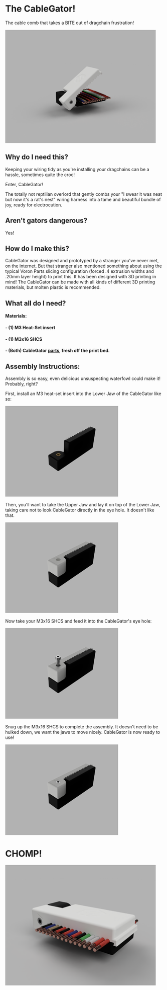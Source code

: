 # The CableGator!
The cable comb that takes a BITE out of dragchain frustration!

<img src="Images/Stylish View.png" width="480px" />

## Why do I need this?
Keeping your wiring tidy as you're installing your dragchains can be a hassle, sometimes quite the croc!

Enter, CableGator!

The totally not reptilian overlord that gently combs your "I swear it was neat but now it's a rat's nest" wiring harness into a tame and beautiful bundle of joy, ready for electrocution.

## Aren't gators dangerous?
Yes!

## How do I make this?

CableGator was designed and prototyped by a stranger you've never met, on the internet. But that stranger also mentioned something about using the typical Voron Parts slicing configuration (forced .4 extrusion widths and .20mm layer height) to print this. It has been designed with 3D printing in mind! The CableGator can be made with all kinds of different 3D printing materials, but molten plastic is recommended.

## What all do I need?

#### Materials:
#### - (1) M3 Heat-Set insert
#### - (1) M3x16 SHCS
#### - (Both) CableGator [parts](https://github.com/kyleisah/VoronUsers/tree/master/printer_mods/Kyleisah/STLs), fresh off the print bed.

## Assembly Instructions:

Assembly is so easy, even delicious unsuspecting waterfowl could make it! Probably, right?

First, install an M3 heat-set insert into the Lower Jaw of the CableGator like so:

<img src="Images/Assembly1.png" width="360px" />

Then, you'll want to take the Upper Jaw and lay it on top of the Lower Jaw, taking care not to look CableGator directly in the eye hole. It doesn't like that.

<img src="Images/Assembly2.png" width="360px" />

Now take your M3x16 SHCS and feed it into the CableGator's eye hole:

<img src="Images/Assembly3.png" width="360px" />

Snug up the M3x16 SHCS to complete the assembly. It doesn't need to be hulked down, we want the jaws to move nicely. CableGator is now ready to use!

<img src="Images/Assembly4.png" width="360px" />

# CHOMP!

<img src="Images/CHOMP.png" width="480px" />


